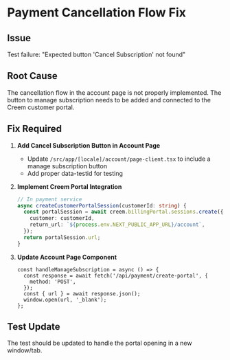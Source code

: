 # Payment Cancellation Flow Fix

## Issue
Test failure: "Expected button 'Cancel Subscription' not found"

## Root Cause
The cancellation flow in the account page is not properly implemented. The button to manage subscription needs to be added and connected to the Creem customer portal.

## Fix Required

1. **Add Cancel Subscription Button in Account Page**
   - Update `/src/app/[locale]/account/page-client.tsx` to include a manage subscription button
   - Add proper data-testid for testing

2. **Implement Creem Portal Integration**
   ```typescript
   // In payment service
   async createCustomerPortalSession(customerId: string) {
     const portalSession = await creem.billingPortal.sessions.create({
       customer: customerId,
       return_url: `${process.env.NEXT_PUBLIC_APP_URL}/account`,
     });
     return portalSession.url;
   }
   ```

3. **Update Account Page Component**
   ```tsx
   const handleManageSubscription = async () => {
     const response = await fetch('/api/payment/create-portal', {
       method: 'POST',
     });
     const { url } = await response.json();
     window.open(url, '_blank');
   };
   ```

## Test Update
The test should be updated to handle the portal opening in a new window/tab.